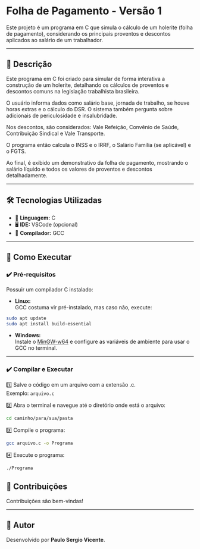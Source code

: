 # Folha de Pagamento - Versão 1

Este projeto é um programa em C que simula o cálculo de um holerite (folha de pagamento), considerando os principais proventos e descontos aplicados ao salário de um trabalhador.

---

## 📜 Descrição

Este programa em C foi criado para simular de forma interativa a construção de um holerite, detalhando os cálculos de proventos e descontos comuns na legislação trabalhista brasileira.

O usuário informa dados como salário base, jornada de trabalho, se houve horas extras e o cálculo do DSR. O sistema também pergunta sobre adicionais de periculosidade e insalubridade.

Nos descontos, são considerados: Vale Refeição, Convênio de Saúde, Contribuição Sindical e Vale Transporte.

O programa então calcula o INSS e o IRRF, o Salário Família (se aplicável) e o FGTS.

Ao final, é exibido um demonstrativo da folha de pagamento, mostrando o salário líquido e todos os valores de proventos e descontos detalhadamente.

---

## 🛠️ Tecnologias Utilizadas

- 🧠 **Linguagem:** C
- 🖥️ **IDE:** VSCode (opcional)
- 🔧 **Compilador:** GCC

---

## 🚀 Como Executar

### ✔️ Pré-requisitos

Possuir um compilador C instalado:

- **Linux:**  
GCC costuma vir pré-instalado, mas caso não, execute:  
```bash
sudo apt update
sudo apt install build-essential
```

- **Windows:**  
Instale o [MinGW-w64](https://www.mingw-w64.org/) e configure as variáveis de ambiente para usar o GCC no terminal.

---

### ✔️ Compilar e Executar

1️⃣ Salve o código em um arquivo com a extensão .c.  
Exemplo: ```arquivo.c```

2️⃣ Abra o terminal e navegue até o diretório onde está o arquivo:  
```bash
cd caminho/para/sua/pasta
```

3️⃣ Compile o programa:  
```bash
gcc arquivo.c -o Programa
```

4️⃣ Execute o programa:  
```bash
./Programa
```

## 🤝 Contribuições

Contribuições são bem-vindas!  

---

## 🙌 Autor

Desenvolvido por **Paulo Sergio Vicente**. 
